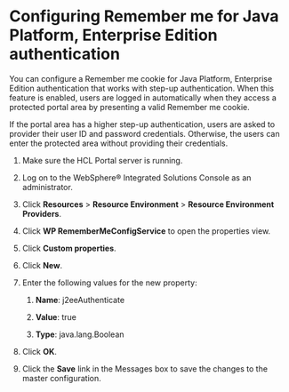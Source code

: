 # Configuring Remember me for Java Platform, Enterprise Edition authentication

You can configure a Remember me cookie for Java Platform, Enterprise Edition authentication that works with step-up authentication. When this feature is enabled, users are logged in automatically when they access a protected portal area by presenting a valid Remember me cookie.

If the portal area has a higher step-up authentication, users are asked to provider their user ID and password credentials. Otherwise, the users can enter the protected area without providing their credentials.

1.  Make sure the HCL Portal server is running.

2.  Log on to the WebSphere® Integrated Solutions Console as an administrator.

3.  Click **Resources** \> **Resource Environment** \> **Resource Environment Providers**.

4.  Click **WP RememberMeConfigService** to open the properties view.

5.  Click **Custom properties**.

6.  Click **New**.

7.  Enter the following values for the new property:

    1.  **Name**: j2eeAuthenticate

    2.  **Value**: true

    3.  **Type**: java.lang.Boolean

8.  Click **OK**.

9.  Click the **Save** link in the Messages box to save the changes to the master configuration.



